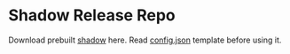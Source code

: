 # Shadow Release Repo

Download prebuilt [shadow](https://github.com/imgk/shadow) here. Read [config.json](https://github.com/imgk/shadow/blob/master/CONFIG.md) template before using it.
